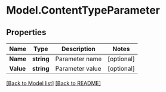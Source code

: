 # Model.ContentTypeParameter
## Properties
Name | Type | Description | Notes
------------ | ------------- | ------------- | -------------
**Name** | **string** | Parameter name              | [optional] 
**Value** | **string** | Parameter value              | [optional] 



[[Back to Model list]](Models.doc) [[Back to README]](README.md)



